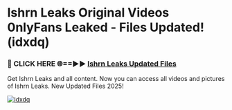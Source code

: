 # Ishrn Leaks Original Videos 0nlyFans Leaked - Files Updated! (idxdq)

<h3>🔴 CLICK HERE 🌐==►► <a href="https://tinyurl.com/x26r9saj" rel="nofollow">Ishrn Leaks Updated Files</a></h3>

Get Ishrn Leaks and all content. Now you can access all videos and pictures of Ishrn Leaks. New Updated Files 2025!

[![idxdq](https://i.imgur.com/LkgZPqh.gif)](https://tinyurl.com/x26r9saj)
